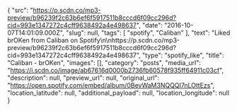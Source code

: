 {
  "src": "https://p.scdn.co/mp3-preview/b96239f2c63b6ef6f5917511b8cccd6f09cc296d?cid=993e1347272c4cff9638492a4e498637",
  "date": "2016-10-07T14:01:09.000Z",
  "slug": null,
  "tags": [
    "spotify",
    "Caliban"
  ],
  "text": "Liked brOKen from Caliban on Spotify\n\nhttps://p.scdn.co/mp3-preview/b96239f2c63b6ef6f5917511b8cccd6f09cc296d?cid=993e1347272c4cff9638492a4e498637",
  "type": "spotify_like",
  "title": "Caliban - brOKen",
  "images": [],
  "category": "posts",
  "media_url": "https://i.scdn.co/image/ab67616d0000b2736fb60578f935ff64911c03cf",
  "description": null,
  "preview_url": null,
  "original_url": "https://open.spotify.com/embed/album/0BevWaM3NQQQI7nLOttEzs",
  "location_latitude": null,
  "additional_payload": null,
  "location_longitude": null
}